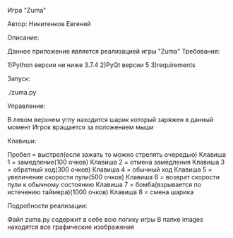 Игра "Zuma"

Автор: Никитенков Евгений

Описание:

Данное приложение является реализацией игры "Zuma"
Требования:

1)Python версии ни ниже 3.7.4
2)PyQt версии 5 
3)requirements

Запуск: 

./zuma.py

Управление:

В левом верхнем углу находится шарик который заряжен в данный момент
Игрок вращается за положением мыши

Клавиши:

Пробел = выстрел(если зажать то можно стрелять очередью)
Клавиша 1 = замедление(100 очков)
Клавиша 2 = отмена замедления
Клавиша 3 = обратный ход(300 очков)
Клавиша 4 = обычный ход
Клавиша 5 = увеличение скорости пули(500 очков)
Клавиша 6 = возврат скорости пули к обычному состоянию
Клавиша 7 = бомба(взрывается по истечению таймера)(1000 очков)
Клавиша 8 = смена шарика

Подробности реализации: 

Файл zuma.py содержит в себе всю логику игры
В папке images находятся все графические изображения